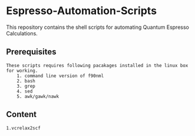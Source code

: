 # Espresso-Automation-Scripts 
This repository contains the shell scripts for automating Quantum Espresso Calculations.
## Prerequisites
    These scripts requires following pacakages installed in the linux box for working.
        1. command line version of f90nml
        2. bash
        3. grep
        4. sed
        5. awk/gawk/nawk
## Content
    1.vcrelax2scf
    
  

  
